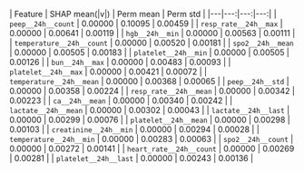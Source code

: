 
| Feature | SHAP mean(|v|) | Perm mean | Perm std |
|---|---:|---:|---:|
| `peep__24h__count` | 0.00000 | 0.10095 | 0.00459 |
| `resp_rate__24h__max` | 0.00000 | 0.00641 | 0.00119 |
| `hgb__24h__min` | 0.00000 | 0.00563 | 0.00111 |
| `temperature__24h__count` | 0.00000 | 0.00520 | 0.00181 |
| `spo2__24h__mean` | 0.00000 | 0.00505 | 0.00183 |
| `platelet__24h__min` | 0.00000 | 0.00505 | 0.00126 |
| `bun__24h__max` | 0.00000 | 0.00483 | 0.00093 |
| `platelet__24h__max` | 0.00000 | 0.00421 | 0.00072 |
| `temperature__24h__mean` | 0.00000 | 0.00368 | 0.00065 |
| `peep__24h__std` | 0.00000 | 0.00358 | 0.00224 |
| `resp_rate__24h__mean` | 0.00000 | 0.00342 | 0.00223 |
| `ca__24h__mean` | 0.00000 | 0.00340 | 0.00242 |
| `lactate__24h__mean` | 0.00000 | 0.00302 | 0.00043 |
| `lactate__24h__last` | 0.00000 | 0.00299 | 0.00076 |
| `platelet__24h__mean` | 0.00000 | 0.00298 | 0.00103 |
| `creatinine__24h__min` | 0.00000 | 0.00294 | 0.00028 |
| `temperature__24h__min` | 0.00000 | 0.00283 | 0.00063 |
| `spo2__24h__count` | 0.00000 | 0.00272 | 0.00141 |
| `heart_rate__24h__count` | 0.00000 | 0.00269 | 0.00281 |
| `platelet__24h__last` | 0.00000 | 0.00243 | 0.00136 |
